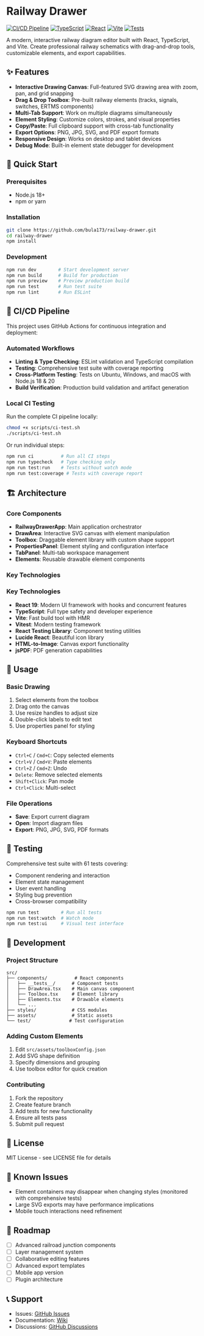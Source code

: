 # Railway Drawer

[![CI/CD Pipeline](https://github.com/marcin/railway-drawer/actions/workflows/build-and-deploy.yml/badge.svg)](https://github.com/marcin/railway-drawer/actions/workflows/build-and-deploy.yml)
[![TypeScript](https://img.shields.io/badge/TypeScript-007ACC?style=flat&logo=typescript&logoColor=white)](https://typescriptlang.org/)
[![React](https://img.shields.io/badge/React-20232A?style=flat&logo=react&logoColor=61DAFB)](https://reactjs.org/)
[![Vite](https://img.shields.io/badge/Vite-646CFF?style=flat&logo=vite&logoColor=white)](https://vitejs.dev/)
[![Tests](https://img.shields.io/badge/Tests-Passing-brightgreen)](https://github.com/marcin/railway-drawer/actions)

A modern, interactive railway diagram editor built with React, TypeScript, and Vite. Create professional railway schematics with drag-and-drop tools, customizable elements, and export capabilities.

## ✨ Features

- **Interactive Drawing Canvas**: Full-featured SVG drawing area with zoom, pan, and grid snapping
- **Drag & Drop Toolbox**: Pre-built railway elements (tracks, signals, switches, ERTMS components)
- **Multi-Tab Support**: Work on multiple diagrams simultaneously
- **Element Styling**: Customize colors, strokes, and visual properties
- **Copy/Paste**: Full clipboard support with cross-tab functionality
- **Export Options**: PNG, JPG, SVG, and PDF export formats
- **Responsive Design**: Works on desktop and tablet devices
- **Debug Mode**: Built-in element state debugger for development

## 🚀 Quick Start

### Prerequisites
- Node.js 18+ 
- npm or yarn

### Installation

```bash
git clone https://github.com/bula173/railway-drawer.git
cd railway-drawer
npm install
```

### Development

```bash
npm run dev        # Start development server
npm run build      # Build for production
npm run preview    # Preview production build
npm run test       # Run test suite
npm run lint       # Run ESLint
```

## 🔧 CI/CD Pipeline

This project uses GitHub Actions for continuous integration and deployment:

### Automated Workflows
- **Linting & Type Checking**: ESLint validation and TypeScript compilation
- **Testing**: Comprehensive test suite with coverage reporting
- **Cross-Platform Testing**: Tests on Ubuntu, Windows, and macOS with Node.js 18 & 20
- **Build Verification**: Production build validation and artifact generation

### Local CI Testing
Run the complete CI pipeline locally:
```bash
chmod +x scripts/ci-test.sh
./scripts/ci-test.sh
```

Or run individual steps:
```bash
npm run ci          # Run all CI steps
npm run typecheck   # Type checking only
npm run test:run    # Tests without watch mode
npm run test:coverage # Tests with coverage report
```

## 🏗️ Architecture

### Core Components

- **RailwayDrawerApp**: Main application orchestrator
- **DrawArea**: Interactive SVG canvas with element manipulation
- **Toolbox**: Draggable element library with custom shape support
- **PropertiesPanel**: Element styling and configuration interface
- **TabPanel**: Multi-tab workspace management
- **Elements**: Reusable drawable element components

### Key Technologies

### Key Technologies

- **React 19**: Modern UI framework with hooks and concurrent features
- **TypeScript**: Full type safety and developer experience
- **Vite**: Fast build tool with HMR
- **Vitest**: Modern testing framework
- **React Testing Library**: Component testing utilities
- **Lucide React**: Beautiful icon library
- **HTML-to-Image**: Canvas export functionality
- **jsPDF**: PDF generation capabilities

## 🎯 Usage

### Basic Drawing
1. Select elements from the toolbox
2. Drag onto the canvas
3. Use resize handles to adjust size
4. Double-click labels to edit text
5. Use properties panel for styling

### Keyboard Shortcuts
- `Ctrl+C` / `Cmd+C`: Copy selected elements
- `Ctrl+V` / `Cmd+V`: Paste elements
- `Ctrl+Z` / `Cmd+Z`: Undo
- `Delete`: Remove selected elements
- `Shift+Click`: Pan mode
- `Ctrl+Click`: Multi-select

### File Operations
- **Save**: Export current diagram
- **Open**: Import diagram files
- **Export**: PNG, JPG, SVG, PDF formats

## 🧪 Testing

Comprehensive test suite with 61 tests covering:
- Component rendering and interaction
- Element state management
- User event handling
- Styling bug prevention
- Cross-browser compatibility

```bash
npm run test        # Run all tests
npm run test:watch  # Watch mode
npm run test:ui     # Visual test interface
```

## 🔧 Development

### Project Structure
```
src/
├── components/          # React components
│   ├── __tests__/      # Component tests
│   ├── DrawArea.tsx    # Main canvas component
│   ├── Toolbox.tsx     # Element library
│   ├── Elements.tsx    # Drawable elements
│   └── ...
├── styles/             # CSS modules
├── assets/             # Static assets
└── test/              # Test configuration
```

### Adding Custom Elements
1. Edit `src/assets/toolboxConfig.json`
2. Add SVG shape definition
3. Specify dimensions and grouping
4. Use toolbox editor for quick creation

### Contributing
1. Fork the repository
2. Create feature branch
3. Add tests for new functionality
4. Ensure all tests pass
5. Submit pull request

## 📝 License

MIT License - see LICENSE file for details

## 🐛 Known Issues

- Element containers may disappear when changing styles (monitored with comprehensive tests)
- Large SVG exports may have performance implications
- Mobile touch interactions need refinement

## 🚧 Roadmap

- [ ] Advanced railroad junction components
- [ ] Layer management system  
- [ ] Collaborative editing features
- [ ] Advanced export templates
- [ ] Mobile app version
- [ ] Plugin architecture

## 📞 Support

- Issues: [GitHub Issues](https://github.com/bula173/railway-drawer/issues)
- Documentation: [Wiki](https://github.com/bula173/railway-drawer/wiki)
- Discussions: [GitHub Discussions](https://github.com/bula173/railway-drawer/discussions)
```
